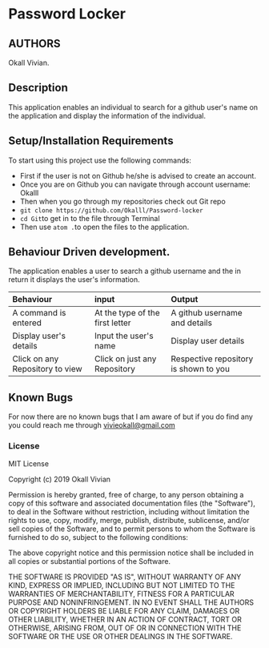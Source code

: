 # Password Locker
## AUTHORS
Okall Vivian.

## Description

This application enables an individual to search for a github user's name on the application and display the information of the individual.

## Setup/Installation Requirements

To start using this project use the following commands:
* First if the user is not on Github he/she is advised to create an account.
* Once you are on Github you can navigate through account username: Okalll
* Then when you go through my repositories check out Git repo
* `git clone https://github.com/Okalll/Password-locker`
* `cd Git`to get in to the file through Terminal
* Then use `atom .`to open the files to the application.

## Behaviour Driven development.
The application enables a user to search a github username and the in return it displays the user's information.

| Behaviour | input | Output |
| :-------- | :---- | :----- |
| A command is entered  | At the type of the first letter| A github username and details |
| Display user's details | Input the user's name  | Display user details |
| Click on any Repository to view | Click on just any Repository | Respective repository is shown to you |

## Known Bugs
For now there are no known bugs that I am aware of but if you do find any you could reach me through vivieokall@gmail.com

### License

MIT License

Copyright (c) 2019 Okall Vivian

Permission is hereby granted, free of charge, to any person obtaining a copy of this software and associated documentation files (the "Software"), to deal in the Software without restriction, including without limitation the rights to use, copy, modify, merge, publish, distribute, sublicense, and/or sell copies of the Software, and to permit persons to whom the Software is furnished to do so, subject to the following conditions:

The above copyright notice and this permission notice shall be included in all copies or substantial portions of the Software.

THE SOFTWARE IS PROVIDED "AS IS", WITHOUT WARRANTY OF ANY KIND, EXPRESS OR IMPLIED, INCLUDING BUT NOT LIMITED TO THE WARRANTIES OF MERCHANTABILITY, FITNESS FOR A PARTICULAR PURPOSE AND NONINFRINGEMENT. IN NO EVENT SHALL THE AUTHORS OR COPYRIGHT HOLDERS BE LIABLE FOR ANY CLAIM, DAMAGES OR OTHER LIABILITY, WHETHER IN AN ACTION OF CONTRACT, TORT OR OTHERWISE, ARISING FROM, OUT OF OR IN CONNECTION WITH THE SOFTWARE OR THE USE OR OTHER DEALINGS IN THE SOFTWARE.
